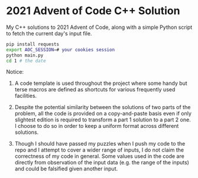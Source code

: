 # 2021 Advent of Code C++ Solution

My C++ solutions to 2021 Advent of Code, along with a simple Python script to fetch the current day's input file.

```bash
pip install requests
export AOC_SESSION=# your cookies session
python main.py
cd 1 # the date
```

Notice:

1. A code template is used throughout the project where some handy but terse macros are defined as shortcuts for various frequently used facilities.

2. Despite the potential similarity between the solutions of two parts of the problem, all the code is provided on a copy-and-paste basis even if only slightest edition is required to transform a part 1 solution to a part 2 one. I choose to do so in order to keep a uniform format across different solutions.

3. Though I should have passed my puzzles when I push my code to the repo and I attempt to cover a wider range of inputs, I do not claim the correctness of my code in general. Some values used in the code are directly from observation of the input data (e.g. the range of the inputs) and could be falsified given another input.

